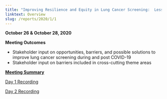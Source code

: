 ```yaml
---
title: "Improving Resilience and Equity in Lung Cancer Screening:  Lessons from COVID-19 and Beyond"
linktext: Overview
slug: /reports/2020/1/1
---
```

<div class="full-report-container">
<div class="left-nav-container">
<left-navigation root="/reports/2020/1"></left-navigation>
</div>
<div class="report-container">

**October 26 & October 28, 2020**

**Meeting Outcomes**

- Stakeholder input on opportunities, barriers, and possible solutions to improve lung cancer screening during and post COVID-19
- Stakeholder input on barriers included in cross-cutting theme areas

<p><strong><a class="pdf-icon" href="https://deainfo.nci.nih.gov/advisory/pcp/pcp1020/summary.pdf">Meeting Summary</a></strong></p>

[Day 1 Recording](https://nci.rev.vbrick.com/#/videos/bed7e8d1-39c3-4ef9-a0c7-b1454ecccde1)

[Day 2 Recording](https://nci.rev.vbrick.com/#/videos/70efefe1-0742-44d3-b42f-6f68abc858bb)
</div>
</div>
